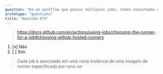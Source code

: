 ```yaml
---
question: "Em um workflow que possui múltiplos jobs, todos executados em runners hospedados pelo GitHub, é verdade que todos os jobs são garantidos a serem executados na mesma máquina runner?"
archetype: "questions"
title: "Questão 075"
---
```


> https://docs.github.com/en/actions/using-jobs/choosing-the-runner-for-a-job#choosing-github-hosted-runners
1. [x] Não
1. [ ] Sim
> Cada job é executado em uma nova instância de uma imagem de runner especificada por runs-on
